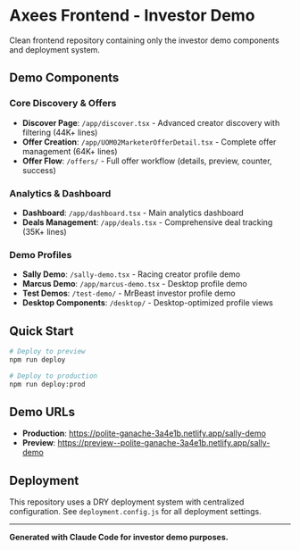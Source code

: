 # Axees Frontend - Investor Demo

Clean frontend repository containing only the investor demo components and deployment system.

## Demo Components

### Core Discovery & Offers
- **Discover Page**: `/app/discover.tsx` - Advanced creator discovery with filtering (44K+ lines)
- **Offer Creation**: `/app/UOM02MarketerOfferDetail.tsx` - Complete offer management (64K+ lines)
- **Offer Flow**: `/offers/` - Full offer workflow (details, preview, counter, success)

### Analytics & Dashboard
- **Dashboard**: `/app/dashboard.tsx` - Main analytics dashboard
- **Deals Management**: `/app/deals.tsx` - Comprehensive deal tracking (35K+ lines)

### Demo Profiles
- **Sally Demo**: `/sally-demo.tsx` - Racing creator profile demo
- **Marcus Demo**: `/app/marcus-demo.tsx` - Desktop profile demo
- **Test Demos**: `/test-demo/` - MrBeast investor profile demo
- **Desktop Components**: `/desktop/` - Desktop-optimized profile views

## Quick Start

```bash
# Deploy to preview
npm run deploy

# Deploy to production  
npm run deploy:prod
```

## Demo URLs

- **Production**: https://polite-ganache-3a4e1b.netlify.app/sally-demo
- **Preview**: https://preview--polite-ganache-3a4e1b.netlify.app/sally-demo

## Deployment

This repository uses a DRY deployment system with centralized configuration. See `deployment.config.js` for all deployment settings.

---

**Generated with Claude Code for investor demo purposes.**